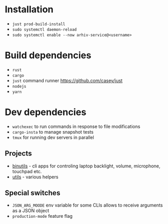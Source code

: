 # Installation
* `just prod-build-install`
* `sudo systemctl daemon-reload`
* `sudo systemctl enable --now arhiv-service@<username>`

# Build dependencies
* `rust`
* `cargo`
* `just` command runner https://github.com/casey/just
* `nodejs`
* `yarn`

# Dev dependencies
* `watchexec` to run commands in response to file modifications
* `cargo-insta` to manage snapshot tests
* `tmux` for running dev servers in parallel

## Projects
* [binutils](binutils) - cli apps for controling laptop backlight, volume, microphone, touchpad etc.
* [utils](rs-utils) - various helpers

## Special switches
* `JSON_ARG_MOODE` env variable for some CLIs allows to receive arguments as a JSON object
* `production-mode` feature flag